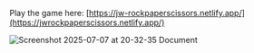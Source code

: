 Play the game here: [https://jw-rockpaperscissors.netlify.app/](https://jwrockpaperscissors.netlify.app/)

![Screenshot 2025-07-07 at 20-32-35 Document](https://github.com/user-attachments/assets/76cb39da-69cd-4ec7-b92a-53b6792afad6)
